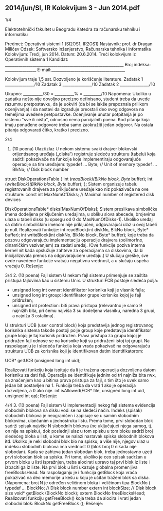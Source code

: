 2014/jun/SI, IR Kolokvijum 3 - Jun 2014.pdf
--------------------------------------------------------------------------------


1/4

Elektrotehnički fakultet u Beogradu
Katedra za računarsku tehniku i informatiku

Predmet: Operativni sistemi 1 (SI2OS1, IR2OS1)
Nastavnik:   prof. dr Dragan Milićev
Odsek: Softversko inženjerstvo, Računarska tehnika i informatika
Kolokvijum: Treći, jun 2014.
Datum:        20.6.2014.
Treći kolokvijum iz Operativnih sistema 1
Kandidat:
     _____________________________________________________________
Broj indeksa: ________________  E-mail:______________________________________

Kolokvijum traje 1,5 sat. Dozvoljeno je korišćenje literature.
Zadatak 1 _______________/10   Zadatak 3 _______________/10
Zadatak 2        _______________/10

Ukupno: __________/30 = __________% = _________/10
Napomena:     Ukoliko  u  zadatku  nešto  nije  dovoljno  precizno  definisano,  student  treba  da
uvede razumnu pretpostavku, da je uokviri (da bi se lakše prepoznala prilikom ocenjivanja) i
da  nastavi  da  izgrađuje  preostali  deo  svog  odgovora  na  temeljima  uvedene  pretpostavke.
Ocenjivanje  unutar  potpitanja  je  po  sistemu  "sve  ili  ništa",  odnosno  nema  parcijalnih  poena.
Kod pitanja koja imaju ponuđene odgovore treba samo zaokružiti jedan odgovor. Na ostala
pitanja odgovarati čitko, kratko i precizno.


2/4
1. (10 poena) Ulaz/izlaz
U  nekom  sistemu  svaki  drajver  blokovski  orijentisanog  uređaja  („diska“)  registruje  sledeću
strukturu  (tabelu)  koja  sadrži  pokazivače  na  funkcije  koje  implementiraju  odgovarajuće
operacije sa tim uređajem:
typedef ... Byte; // Unit of memory
typedef ... BlkNo; // Disk block number

struct DiskOperationsTable {
  int (*readBlock)(BlkNo block, Byte* buffer);
  int (*writeBlock)(BlkNo block, Byte* buffer);
};
Sistem organizuje tabelu registrovanih drajvera za priključene uređaje kao niz pokazivača na
ove strukture:
const int MaxNumOfDisks; // Maximal number of registered disk devices

DiskOperationsTable* disks[MaxNumOfDisks];
Sistem   preslikava   simbolička   imena   dodeljena   priključenim   uređajima,   u   obliku   slova
abecede,  brojevima  ulaza  u  tabeli
disks  (u  opsegu  od  0  do  MaxNumOfDisks-1).  Ukoliko
uređaj sa datim simboličkim imenom nije priključen, odgovarajući ulaz u ovoj tabeli je null.
Realizovati funkcije:
int readBlock(int diskNo, BlkNo block, Byte* buffer);
int writeBlock(int diskNo, BlkNo block, Byte* buffer);
koje   treba   da   pozovu   odgovarajuću   implementaciju   operacije   drajvera   (polimorfno,
dinamičkim  vezivanjem)  za  zadati  uređaj.  (Ove  funkcije  poziva  interna  kernel  nit  kada
opslužuje    zahteve    za    operacijama    sa    diskovima,    da    bi    inicijalizovala    prenos    na
odgovarajućem  uređaju.)  U  slučaju  greške,  sve  ovde  navedene  funkcije  vraćaju  negativnu
vrednost, a u slučaju uspeha vraćaju 0.
Rešenje:

3/4
2. (10 poena) Fajl sistem
U nekom fajl sistemu primenjuje se zaštita pristupa fajlovima kao u sistemu Unix. U strukturi
FCB postoje sledeća polja:

- unsigned long int owner: identifikator korisnika koji je vlasnik fajla;
- unsigned long int group: identifikator grupe korisnika kojoj je fajl pridružen;
- unsigned int protection:  biti  prava  pristupa  (relevantno  je  samo  9  najnižih  bita,
pri čemu najviša 3 su dodeljena vlasniku, naredna 3 grupi, a najniža 3 ostalima).

U strukturi UCB (user control block) koja predstavlja jednog registrovanog korisnika sistema
takođe postoji polje
group koje predstavlja identifikator grupe kojoj je taj korisnik pridružen.
Prava pristupa za grupu kojoj je pridružen fajl odnose se na korisnike koji su pridruženi istoj
toj grupi.
Na raspolaganju je i sledeća funkcija koja vraća pokazivač na odgovarajuću strukturu UCB za
korisnika koji je identifikovan datim identifikatorom:

UCB* getUCB (unsigned long int uid);

Realizovati funkciju koja ispituje da li je tražena operacija dozvoljena datom korisniku za dati
fajl. Operacija se identifikuje jednim od tri najniža bita rwx, sa značenjem kao u bitima prava
pristupa za fajl, s tim što je uvek samo jedan bit postavljen na 1. Funkcija treba da vrati 1 ako
je operacija dozvoljena, a 0 ako nije.
int isAllowed(FCB* file, unsigned long int uid, unsigned int op);
Rešenje:








4/4
3. (10 poena) Fajl sistem
U implementaciji nekog fajl sistema evidencija slobodnih blokova na disku vodi se na sledeći
način.  Indeks  (spisak)  slobodnih  blokova  je  neograničen  i  zapisuje  se  u  samim  slobodnim
blokovima,  ulančanim  u  jednostruku  listu.  Prema  tome,  prvi  slobodan  blok  sadrži  spisak
najviše N slobodnih blokova (ne uključujući njega samog, tj. on nije na spisku), dok poslednji
ulaz  u  tom  spisku  u  tom  bloku  sadrži  broj  sledećeg  bloka  u  listi,  u  kome  se  nalazi  nastavak
spiska slobodnih blokova itd. Ukoliko je neki slobodni blok bio na spisku, a više nije, njegov
ulaz u indeksu slobodnih blokova ima vrednost 0 (blok broj 0 nikada nije slobodan). Kada se
zahteva jedan slobodan blok, treba jednostavno uzeti prvi slobodan blok sa spiska. Pri tome,
ukoliko je ceo spisak sadržan u prvom bloku u listi ispražnjen, treba alocirati upravo taj prvi
blok iz liste i izbaciti ga iz liste.
Na  prvi  blok  u  listi  ukazuje  globalna  promenljiva
freeBlocksHead.  Na  raspolaganju  je  i
funkcija
getBlock koja vraća pokazivač na deo memorije u kešu u koju je učitan traženi blok
sa diska.  (Napomena: broj N je određen veličinom bloka i veličinom tipa
BlockNo.)
typedef ... BlockNo; // Disk block number
extern int blockSize; // Disk block size
void* getBlock (BlockNo block);
extern BlockNo freeBlocksHead;
Realizovati funkciju getFreeBlock() koja treba da alocira i vrati jedan slobodni blok:
BlockNo getFreeBlock ();
Rešenje:
